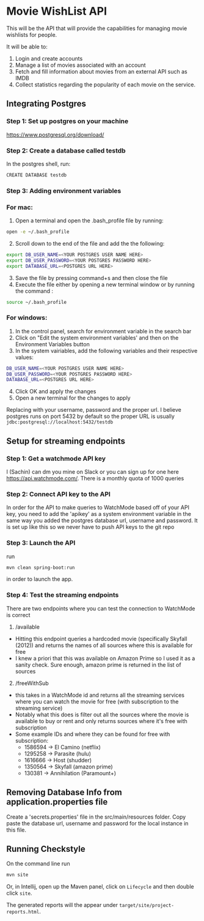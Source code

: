 # Movie WishList API

This will be the API that will provide the capabilities for managing
movie wishlists for people.

It will be able to:

1. Login and create accounts
2. Manage a list of movies associated with an account
3. Fetch and fill information about movies from an external API such as IMDB
4. Collect statistics regarding the popularity of each movie on the service.

## Integrating Postgres

### Step 1: Set up postgres on your machine

https://www.postgresql.org/download/

### Step 2: Create a database called testdb

In the postgres shell, run:

```sh
CREATE DATABASE testdb
```

### Step 3: Adding environment variables
### For mac:
1. Open a terminal and open the .bash_profile file by running:
```sh
open -e ~/.bash_profile
```

2. Scroll down to the end of the file and add the the following:
```sh
export DB_USER_NAME=<YOUR POSTGRES USER NAME HERE>
export DB_USER_PASSWORD=<YOUR POSTGRES PASSWORD HERE>
export DATABASE_URL=<POSTGRES URL HERE>
```
3. Save the file by pressing command+s and then close the file
4. Execute the file either by opening a new terminal window or by running the command :
```sh
source ~/.bash_profile
```
### For windows:
1. In the control panel, search for environment variable in the search bar
2. Click on "Edit the system environment variables' and then on the Environment Variables button
3. In the system vairiables, add the following variables and their respective values:
```sh
DB_USER_NAME=<YOUR POSTGRES USER NAME HERE>
DB_USER_PASSWORD=<YOUR POSTGRES PASSWORD HERE>
DATABASE_URL=<POSTGRES URL HERE>
```
4. Click OK and apply the changes
5. Open a new terminal for the changes to apply


Replacing with your username, password and the proper url. I believe postgres runs on port 5432 by default so the proper URL is usually
`jdbc:postgresql://localhost:5432/testdb`

## Setup for streaming endpoints

### Step 1: Get a watchmode API key

I (Sachin) can dm you mine on Slack or you can sign up for one here https://api.watchmode.com/. There is a monthly quota of 1000 queries

### Step 2: Connect API key to the API

In order for the API to make queries to WatchMode based off of your API key, you need to add the 'apikey' as a system environment variable in the same way you added the postgres database url, username and password. It is set up like this so we never have to push API keys to the git repo

### Step 3: Launch the API

run

```sh
mvn clean spring-boot:run
```

in order to launch the app.

### Step 4: Test the streaming endpoints

There are two endpoints where you can test the connection to WatchMode is correct

1. /available

- Hitting this endpoint queries a hardcoded movie (specifically Skyfall (2012)) and returns the names of all sources where this is available for free
- I knew a priori that this was available on Amazon Prime so I used it as a sanity check. Sure enough, amazon prime is returned in the list of sources

2. /freeWithSub

- this takes in a WatchMode id and returns all the streaming services where you can watch the movie for free (with subscription to the streaming service)
- Notably what this does is filter out all the sources where the movie is available to buy or rent and only returns sources where it's free with subscription
- Some example IDs and where they can be found for free with subscription:
  - 1586594 -> El Camino (netflix)
  - 1295258 -> Parasite (hulu)
  - 1616666 -> Host (shudder)
  - 1350564 -> Skyfall (amazon prime)
  - 130381 -> Annihilation (Paramount+)

## Removing Database Info from application.properties file

Create a 'secrets.properties' file in the src/main/resources folder. Copy paste the database url, username and password for the local instance in this file.

## Running Checkstyle

On the command line run

```sh
mvn site
```

Or, in Intellij, open up the Maven panel, click on `Lifecycle` and then double click `site`.

The generated reports will the appear under `target/site/project-reports.html`.
